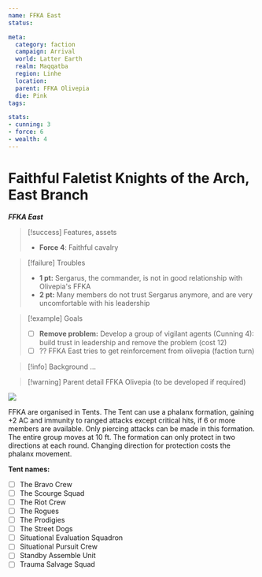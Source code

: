 ```yaml
---
name: FFKA East
status:

meta:
  category: faction
  campaign: Arrival
  world: Latter Earth
  realm: Maqqatba
  region: Linhe
  location: 
  parent: FFKA Olivepia
  die: Pink
tags: 

stats:
- cunning: 3
- force: 6
- wealth: 4
---
```

# Faithful Faletist Knights of the Arch, East Branch
***FFKA East***

> [!success] Features, assets
> - **Force 4**: Faithful cavalry

> [!failure] Troubles
> - **1 pt:** Sergarus, the commander, is not in good relationship with Olivepia's FFKA
> - **2 pt:** Many members do not trust Sergarus anymore, and are very uncomfortable with his leadership

> [!example] Goals
> - [ ] **Remove problem:** Develop a group of vigilant agents (Cunning 4): build trust in leadership and remove the problem (cost 12)
> - [ ] ?? FFKA East tries to get reinforcement from olivepia (faction turn)

> [!info] Background
> ...

> [!warning] Parent detail
> FFKA Olivepia (to be developed if required)


![](https://i.imgur.com/M5bxluE.png)

FFKA are organised in Tents. The Tent can use a phalanx formation, gaining +2 AC and immunity to ranged attacks except critical hits, if 6 or more members are available. Only piercing attacks can be made in this formation. The entire group moves at 10 ft. The formation can only protect in two directions at each round. Changing direction for protection costs the phalanx movement.

**Tent names:**
- [ ] The Bravo Crew  
- [ ] The Scourge Squad  
- [ ] The Riot Crew  
- [ ] The Rogues  
- [ ] The Prodigies  
- [ ] The Street Dogs  
- [ ] Situational Evaluation Squadron  
- [ ] Situational Pursuit Crew  
- [ ] Standby Assemble Unit  
- [ ] Trauma Salvage Squad